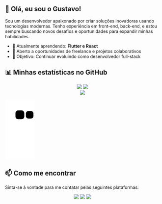 ## 👋 Olá, eu sou o Gustavo!

Sou um desenvolvedor apaixonado por criar soluções inovadoras usando tecnologias modernas. Tenho experiência em front-end, back-end, e estou sempre buscando novos desafios e oportunidades para expandir minhas habilidades.

- 🌱 Atualmente aprendendo: **Flutter e React**
- 💼 Aberto a oportunidades de freelance e projetos colaborativos
- 🎯 Objetivo: Continuar evoluindo como desenvolvedor full-stack

## 📊 Minhas estatísticas no GitHub
<div align="center">
  <img height="160em" src="https://github-readme-stats.vercel.app/api?username=Gustavocurty&show_icons=true&theme=dark&include_all_commits=true&count_private=true"/>
  <img height="160em" src="https://github-readme-stats.vercel.app/api/top-langs/?username=Gustavocurty&layout=compact&langs_count=7&theme=dark"/>
</div>

 <div align="center" >
  <img src="https://skillicons.dev/icons?i=react,js,html,css,vscode,github,git,figma,react,typescript,flutter,python" />
</div>

 ![Snake animation](https://github.com/Gustavocurty/Gustavocurty/blob/output/github-contribution-grid-snake.svg)

## 📫 Como me encontrar

Sinta-se à vontade para me contatar pelas seguintes plataformas:

<div align="center">
  <a href="https://www.instagram.com/gust_curty" target="_blank"><img src="https://img.shields.io/badge/-Instagram-%23E4405F?style=for-the-badge&logo=instagram&logoColor=white" target="_blank"></a> 
  <a href="mailto:gutocurty18@gmail.com"><img src="https://img.shields.io/badge/-Gmail-%23333?style=for-the-badge&logo=gmail&logoColor=white" target="_blank"></a>
  <a href="https://www.linkedin.com/in/gustavo-curty-b394b7255/" target="_blank"><img src="https://img.shields.io/badge/-LinkedIn-%230077B5?style=for-the-badge&logo=linkedin&logoColor=white" target="_blank"></a>
</div>



